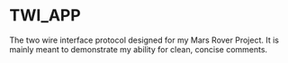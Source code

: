 # TWI_APP
The two wire interface protocol designed for my Mars Rover Project.  It is mainly meant to demonstrate my ability for clean, concise comments.
